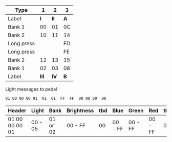 


 
    
Type       |  1       |  2      |     3
-----------|----------|---------|-------
Label      |  **I**       |   **II**    |     **A**
Bank 1     |  00      |   01    |     0C
Bank 2     |  10      |   11    |     14   
Long press |          |         |     FD   
Long press |          |         |     FE   
Bank 2     |  12      |   13    |     15   
Bank 1     |  02      |   03    |     08   
Label      |  **III**     |  **IV**    |     **B**   

    

Light messages to pedal

```
01 00 00 00 01  01  01  FF  FF  00 00 00  00
```

Header          |  Light   |  Bank      | Brightness |  tbd | Blue    | Green   | Red     | tbd
----------------|----------|------------|------------|------|---------|---------|---------|----
01 00 00 00 01  |  00 - 05 |   01 or 02 | 00 - FF    | 00   | 00 - FF | 00 - FF | 00 - FF | 00

